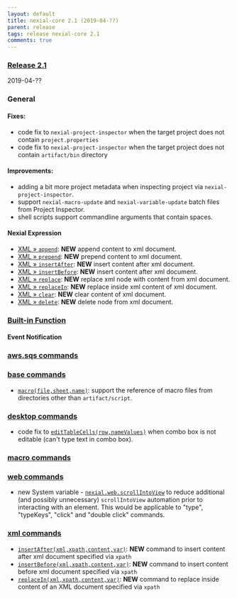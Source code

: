 ```yaml
---
layout: default
title: nexial-core 2.1 (2019-04-??)
parent: release
tags: release nexial-core 2.1
comments: true
---
```


### <a href="https://github.com/nexiality/nexial-core/releases/tag/nexial-core-2.1" class="external-link" target="_nexial_link">Release 2.1</a>
2019-04-??


### General
#### Fixes:
- code fix to `nexial-project-inspector` when the target project does not contain `project.properties`
- code fix to `nexial-project-inspector` when the target project does not contain `artifact/bin` directory

#### Improvements:
- adding a bit more project metadata when inspecting project via `nexial-project-inspector`.
- support `nexial-macro-update` and `nexial-variable-update` batch files from Project Inspector.
- shell scripts support commandline arguments that contain spaces.


#### Nexial Expression
- [XML &raquo; `append`](../expressions/XMLexpression): **NEW** append content to xml document.
- [XML &raquo; `prepend`](../expressions/XMLexpression): **NEW** prepend content to xml document.
- [XML &raquo; `insertAfter`](../expressions/XMLexpression): **NEW** insert content after xml document.
- [XML &raquo; `insertBefore`](../expressions/XMLexpression): **NEW** insert content after xml document.
- [XML &raquo; `replace`](../expressions/XMLexpression): **NEW** replace xml node with content from xml document.
- [XML &raquo; `replaceIn`](../expressions/XMLexpression): **NEW** replace inside xml content of xml document.
- [XML &raquo; `clear`](../expressions/XMLexpression): **NEW** clear content of xml document.
- [XML &raquo; `delete`](../expressions/XMLexpression): **NEW** delete node from xml document.

### [Built-in Function](../functions)


#### Event Notification


### [aws.sqs commands](../commands/aws.sqs)


### [base commands](../commands/base)
- [`macro(file,sheet,name)`](../commands/base/macro(file,sheet,name)): support the reference of macro files from
  directories other than `artifact/script`.


### [desktop commands](../commands/desktop)
- code fix to [`editTableCells(row,nameValues)`](../commands/desktop/editTableCells(row,nameValues)) when combo box 
  is not editable (can't type text in combo box).


### [macro commands](../commands/macro)


### [web commands](../commands/web)
- new System variable - [`nexial.web.scrollIntoView`](../systemvars/index#nexial.web.scrollIntoView) to reduce 
  additional (and possibly unnecessary) `scrollIntoView` automation prior to interacting with an element. This would be 
  applicable to "type", "typeKeys", "click" and "double click" commands.


### [xml commands](../commands/xml)
- [`insertAfter(xml,xpath,content,var)`](../commands/xml/insertAfter(xml,xpath,content,var)): **NEW** command to 
  insert content after xml document specified via `xpath`
- [`insertBefore(xml,xpath,content,var)`](../commands/xml/insertBefore(xml,xpath,content,var)): **NEW** command to 
  insert content before xml document specified via `xpath`
- [`replaceIn(xml,xpath,content,var)`](../commands/xml/replaceIn(xml,xpath,content,var)): **NEW** command to replace 
  inside content of an XML document specified via `xpath`

